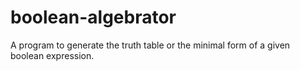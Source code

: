 # boolean-algebrator
 A program to generate the truth table or the minimal form of a given boolean expression.
